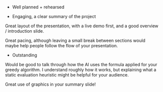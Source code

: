  - Well planned + rehearsed

 - Engaging, a clear summary of the project

Great layout of the presentation, with a live demo first, and a good overview / introduction slide.

Great pacing, although leaving a small break between sections would maybe help people follow the flow of your presentation.

 - Outstanding

Would be good to talk through how the AI uses the formula applied for your greedy algorithm. I understand roughly how it works, but explaining what a static evaluation heuristic might be helpful for your audience.

Great use of graphics in your summary slide!
